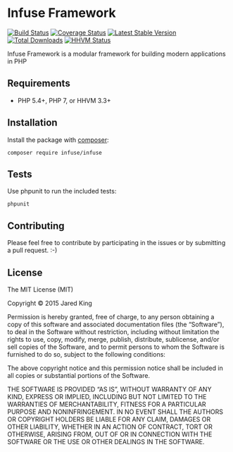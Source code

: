 Infuse Framework
===================

[![Build Status](https://travis-ci.org/infusephp/infuse.svg?branch=master&style=flat)](https://travis-ci.org/infusephp/infuse)
[![Coverage Status](https://coveralls.io/repos/infusephp/infuse/badge.svg?style=flat)](https://coveralls.io/r/infusephp/infuse)
[![Latest Stable Version](https://poser.pugx.org/infuse/infuse/v/stable.svg?style=flat)](https://packagist.org/packages/infuse/infuse)
[![Total Downloads](https://poser.pugx.org/infuse/infuse/downloads.svg?style=flat)](https://packagist.org/packages/infuse/infuse)
[![HHVM Status](http://hhvm.h4cc.de/badge/infuse/infuse.svg?style=flat)](http://hhvm.h4cc.de/package/infuse/infuse)

Infuse Framework is a modular framework for building modern applications in PHP

## Requirements

- PHP 5.4+, PHP 7, or HHVM 3.3+

## Installation

Install the package with [composer](http://getcomposer.org):

```
composer require infuse/infuse
```

## Tests

Use phpunit to run the included tests:

```
phpunit
```

## Contributing

Please feel free to contribute by participating in the issues or by submitting a pull request. :-)

## License

The MIT License (MIT)

Copyright © 2015 Jared King

Permission is hereby granted, free of charge, to any person obtaining a copy of this software and associated documentation files (the “Software”), to deal in the Software without restriction, including without limitation the rights to use, copy, modify, merge, publish, distribute, sublicense, and/or sell copies of the Software, and to permit persons to whom the Software is furnished to do so, subject to the following conditions:

The above copyright notice and this permission notice shall be included in all copies or substantial portions of the Software.

THE SOFTWARE IS PROVIDED “AS IS”, WITHOUT WARRANTY OF ANY KIND, EXPRESS OR IMPLIED, INCLUDING BUT NOT LIMITED TO THE WARRANTIES OF MERCHANTABILITY, FITNESS FOR A PARTICULAR PURPOSE AND NONINFRINGEMENT. IN NO EVENT SHALL THE AUTHORS OR COPYRIGHT HOLDERS BE LIABLE FOR ANY CLAIM, DAMAGES OR OTHER LIABILITY, WHETHER IN AN ACTION OF CONTRACT, TORT OR OTHERWISE, ARISING FROM, OUT OF OR IN CONNECTION WITH THE SOFTWARE OR THE USE OR OTHER DEALINGS IN THE SOFTWARE.